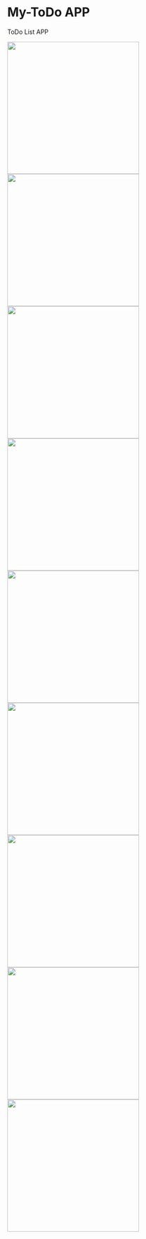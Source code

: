 # My-ToDo APP
ToDo List APP


<img src="https://github.com/Ahmetyilmazz/ToDo-APP/blob/65115a2202409a7f93aedc310bd05a4ca66e49f0/Screenshots/0.png" width="300"/>
<img src="https://github.com/Ahmetyilmazz/ToDo-APP/blob/bc278e34d6a86101a56b54100bb95f60ad31ddfe/Screenshots/1.png" width="300"/>
<img src="https://github.com/Ahmetyilmazz/ToDo-APP/blob/bc278e34d6a86101a56b54100bb95f60ad31ddfe/Screenshots/2.png" width="300"/>
<img src="https://github.com/Ahmetyilmazz/ToDo-APP/blob/bc278e34d6a86101a56b54100bb95f60ad31ddfe/Screenshots/3.png" width="300"/>
<img src="https://github.com/Ahmetyilmazz/ToDo-APP/blob/bc278e34d6a86101a56b54100bb95f60ad31ddfe/Screenshots/4.png" width="300"/>
<img src="https://github.com/Ahmetyilmazz/ToDo-APP/blob/bc278e34d6a86101a56b54100bb95f60ad31ddfe/Screenshots/5.png" width="300"/>
<img src="https://github.com/Ahmetyilmazz/ToDo-APP/blob/bc278e34d6a86101a56b54100bb95f60ad31ddfe/Screenshots/6.png" width="300"/>
<img src="https://github.com/Ahmetyilmazz/ToDo-APP/blob/bc278e34d6a86101a56b54100bb95f60ad31ddfe/Screenshots/7.png" width="300"/>
<img src="https://github.com/Ahmetyilmazz/ToDo-APP/blob/bc278e34d6a86101a56b54100bb95f60ad31ddfe/Screenshots/8.png" width="300"/>


